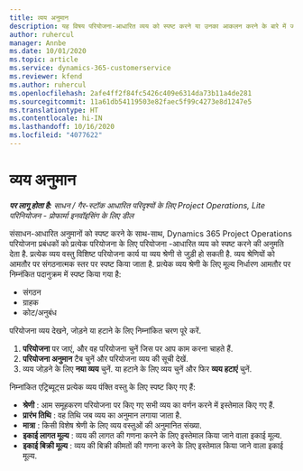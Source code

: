 ```yaml
---
title: व्यय अनुमान
description: यह विषय परियोजना-आधारित व्यय को स्पष्ट करने या उनका आकलन करने के बारे में जानकारी देता है.
author: ruhercul
manager: Annbe
ms.date: 10/01/2020
ms.topic: article
ms.service: dynamics-365-customerservice
ms.reviewer: kfend
ms.author: ruhercul
ms.openlocfilehash: 2afe4ff2f84fc5426c409e6314da73b11a4de281
ms.sourcegitcommit: 11a61db54119503e82faec5f99c4273e8d1247e5
ms.translationtype: HT
ms.contentlocale: hi-IN
ms.lasthandoff: 10/16/2020
ms.locfileid: "4077622"
---
```

# <a name="expense-estimates"></a>व्यय अनुमान
_**पर लागू होता है:** साधन / गैर-स्टॉक आधारित परिदृश्यों के लिए Project Operations, Lite परिनियोजन - प्रोफार्मा इनवॉइसिंग के लिए डील_

संसाधन-आधारित अनुमानों को स्पष्ट करने के साथ-साथ, Dynamics 365 Project Operations परियोजना प्रबंधकों को प्रत्येक परियोजना के लिए परियोजना -आधारित व्यय को स्पष्ट करने की अनुमति देता है. प्रत्येक व्यय वस्तु विशिष्ट परियोजना कार्य या व्यय श्रेणी से जुड़ी हो सकती है. व्यय श्रेणियों को आमतौर पर संगठनात्मक स्तर पर स्पष्ट किया जाता है. प्रत्येक व्यय श्रेणी के लिए मूल्य निर्धारण आमतौर पर निम्नंकित पदानुक्रम में स्पष्ट किया गया है:

- संगठन
- ग्राहक
- कोट/अनुबंध

परियोजना व्यय देखने, जोड़ने या हटाने के लिए निम्नांकित चरण पूरे करें.

1. **परियोजना** पर जाएं, और वह परियोजना चुनें जिस पर आप काम करना चाहते हैं.
2. **परियोजना अनुमान** टैब चुनें और परियोजना व्यय की सूची देखें.
3. व्यय जोड़ने के लिए **नया व्यय** चुनें. या हटाने के लिए व्यय चुनें और फिर **व्यय हटाएं** चुनें.

निम्नांकित एट्रिब्यूट्स प्रत्येक व्यय पंक्ति वस्तु के लिए स्पष्ट किए गए हैं:

- **श्रेणी** : आम समूहकरण परियोजना पर किए गए सभी व्यय का वर्णन करने में इस्तेमाल किए गए हैं.
- **प्रारंभ तिथि** : वह तिथि जब व्यय का अनुमान लगाया जाता है.
- **मात्रा** : किसी विशेष श्रेणी के लिए व्यय वस्तुओं की अनुमानित संख्या.
- **इकाई लागत मूल्य** : व्यय की लागत की गणना करने के लिए इस्तेमाल किया जाने वाला इकाई मूल्य.
- **इकाई बिक्री मूल्य** : व्यय की बिक्री कीमतों की गणना करने के लिए इस्तेमाल किया जाने वाला इकाई मूल्य.

